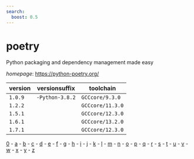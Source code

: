 ```yaml
---
search:
  boost: 0.5
---
```

# poetry

Python packaging and dependency management made easy

*homepage*: <https://python-poetry.org/>

version | versionsuffix | toolchain
--------|---------------|----------
``1.0.9`` | ``-Python-3.8.2`` | ``GCCcore/9.3.0``
``1.2.2`` |  | ``GCCcore/11.3.0``
``1.5.1`` |  | ``GCCcore/12.3.0``
``1.6.1`` |  | ``GCCcore/13.2.0``
``1.7.1`` |  | ``GCCcore/12.3.0``

[0](../0/index.md) - [a](../a/index.md) - [b](../b/index.md) - [c](../c/index.md) - [d](../d/index.md) - [e](../e/index.md) - [f](../f/index.md) - [g](../g/index.md) - [h](../h/index.md) - [i](../i/index.md) - [j](../j/index.md) - [k](../k/index.md) - [l](../l/index.md) - [m](../m/index.md) - [n](../n/index.md) - [o](../o/index.md) - [p](../p/index.md) - [q](../q/index.md) - [r](../r/index.md) - [s](../s/index.md) - [t](../t/index.md) - [u](../u/index.md) - [v](../v/index.md) - [w](../w/index.md) - [x](../x/index.md) - [y](../y/index.md) - [z](../z/index.md)

